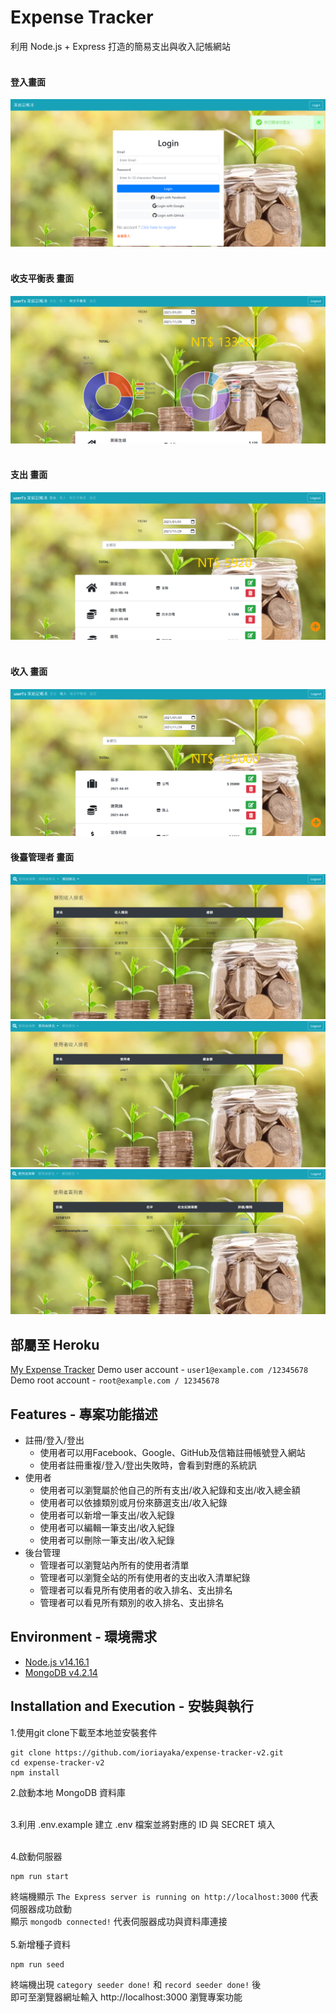 # Expense Tracker
利用 Node.js + Express 打造的簡易支出與收入記帳網站 <br/><br/>
#### 登入畫面
![login image](https://github.com/ioriayaka/expense-tracker-v2/blob/main/public/images/login.png)
<br/><br/>

#### 收支平衡表 畫面
![balance image](https://github.com/ioriayaka/expense-tracker-v2/blob/main/public/images/balance.png)
<br/><br/>

#### 支出 畫面
![balance image](https://github.com/ioriayaka/expense-tracker-v2/blob/main/public/images/expense.png)
<br/><br/>

#### 收入 畫面
![balance image](https://github.com/ioriayaka/expense-tracker-v2/blob/main/public/images/income.png)
#### 後臺管理者 畫面
![後台](https://github.com/ioriayaka/expense-tracker-v2/blob/main/public/images/categoryrating.png)
![後台](https://github.com/ioriayaka/expense-tracker-v2/blob/main/public/images/userrating.png)
![後台](https://github.com/ioriayaka/expense-tracker-v2/blob/main/public/images/userslist.png)
## 部屬至 Heroku 
[My Expense Tracker](https://frozen-castle-59243.herokuapp.com/users/login)
Demo user account - ```user1@example.com /12345678```
Demo root account - ```root@example.com / 12345678```


## Features - 專案功能描述


- 註冊/登入/登出
  - 使用者可以用Facebook、Google、GitHub及信箱註冊帳號登入網站
  - 使用者註冊重複/登入/登出失敗時，會看到對應的系統訊
- 使用者
  - 使用者可以瀏覽屬於他自己的所有支出/收入紀錄和支出/收入總金額
  - 使用者可以依據類別或月份來篩選支出/收入紀錄
  - 使用者可以新增一筆支出/收入紀錄
  - 使用者可以編輯一筆支出/收入紀錄
  - 使用者可以刪除一筆支出/收入紀錄
- 後台管理
  - 管理者可以瀏覽站內所有的使用者清單
  - 管理者可以瀏覽全站的所有使用者的支出收入清單紀錄
  - 管理者可以看見所有使用者的收入排名、支出排名
  - 管理者可以看見所有類別的收入排名、支出排名

## Environment - 環境需求

* [Node.js v14.16.1](https://nodejs.org/en/)
* [MongoDB v4.2.14](https://www.mongodb.com/try/download/community)

## Installation and Execution - 安裝與執行
1.使用git clone下載至本地並安裝套件
```
git clone https://github.com/ioriayaka/expense-tracker-v2.git
cd expense-tracker-v2
npm install 
```

2.啟動本地 MongoDB 資料庫<br/><br/>

3.利用 .env.example 建立 .env 檔案並將對應的 ID 與 SECRET 填入<br/><br/>

4.啟動伺服器
```
npm run start
```

終端機顯示 ```The Express server is running on http://localhost:3000``` 代表伺服器成功啟動<br/>
顯示 ```mongodb connected!``` 代表伺服器成功與資料庫連接 <br/><br/>
5.新增種子資料
```
npm run seed
```
終端機出現 ```category seeder done!``` 和 ```record seeder done!``` 後 <br/>
即可至瀏覽器網址輸入 http://localhost:3000 瀏覽專案功能